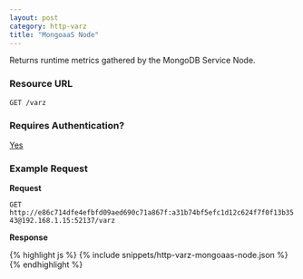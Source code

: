 ```yaml
---
layout: post
category: http-varz
title: "MongoaaS Node"
---
```


Returns runtime metrics gathered by the MongoDB Service Node.

### Resource URL

`GET /varz`

### Requires Authentication?

[Yes](/http-varz/authentication)

### Example Request

**Request**

`GET http://e86c714dfe4efbfd09aed690c71a867f:a31b74bf5efc1d12c624f7f0f13b3543@192.168.1.15:52137/varz`

**Response**

<div class="js example">
{% highlight js %}
{% include snippets/http-varz-mongoaas-node.json %}
{% endhighlight %}
</div>
